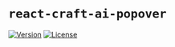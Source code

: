 # `react-craft-ai-popover` #

[![Version](https://img.shields.io/npm/v/react-craft-ai-popover.svg?style=flat-square)](https://npmjs.org/package/react-craft-ai-popover) [![License](https://img.shields.io/badge/license-BSD--3--Clause-42358A.svg?style=flat-square)](https://github.com/craft-ai/react-craft-ai-components/blob/master/LICENSE)
